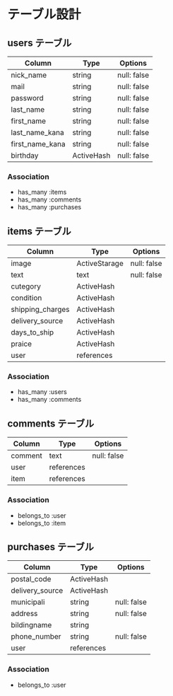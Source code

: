 # テーブル設計

## users テーブル

| Column         | Type       | Options     |
| -------------- | ---------- | ----------- |
| nick_name      | string     | null: false |
| mail           | string     | null: false |
| password       | string     | null: false |
| last_name      | string     | null: false |
| first_name     | string     | null: false |
| last_name_kana | string     | null: false |
| first_name_kana| string     | null: false |
| birthday       | ActiveHash | null: false |

### Association

- has_many :items
- has_many :comments
- has_many :purchases

## items テーブル

| Column           | Type          | Options     |
| ---------------- | ------------- | ----------- |
| image            | ActiveStarage | null: false |
| text             | text          | null: false |
| cutegory         | ActiveHash    |             |
| condition        | ActiveHash    |             |
| shipping_charges | ActiveHash    |             |
| delivery_source  | ActiveHash    |             |
| days_to_ship     | ActiveHash    |             |
| praice           | ActiveHash    |             |
| user             | references    |             |

### Association

- has_many :users
- has_many :comments

## comments テーブル

| Column  | Type       | Options     |
| ------- | ---------- | ----------- |
| comment | text       | null: false |
| user    | references |             |
| item    | references |             |

### Association

- belongs_to :user
- belongs_to :item

## purchases テーブル

| Column           | Type        | Options     |
| ---------------- | ----------- | ----------- |
| postal_code      | ActiveHash  |             |
| delivery_source  | ActiveHash  |             |
| municipali       | string      | null: false |
| address          | string      | null: false |
| bildingname      | string      |             |
| phone_number     | string      | null: false |
| user             | references  |             |

### Association

- belongs_to :user